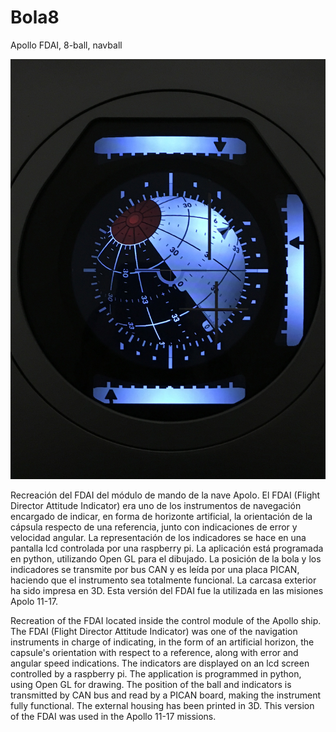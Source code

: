 # Bola8
Apollo FDAI, 8-ball, navball

![Pantallazo](/Pantallazo.jpg)

Recreación del FDAI del módulo de mando de la nave Apolo. El FDAI (Flight Director Attitude Indicator) era uno de los instrumentos de navegación encargado de indicar, en forma de horizonte artificial, la orientación de la cápsula respecto de una referencia, junto con indicaciones de error y velocidad angular.
La representación de los indicadores se hace en una pantalla lcd controlada por una raspberry pi. La aplicación está programada en python, utilizando Open GL para el dibujado. La posición de la bola y los indicadores se transmite por bus CAN y es leída por una placa PICAN, haciendo que el instrumento sea totalmente funcional. La carcasa exterior ha sido impresa en 3D.
Esta versión del FDAI fue la utilizada en las misiones Apolo 11-17.

Recreation of the FDAI located inside the control module of the Apollo ship. The FDAI (Flight Director Attitude Indicator) was one of the navigation instruments in charge of indicating, in the form of an artificial horizon, the capsule's orientation with respect to a reference, along with error and angular speed indications.
The indicators are displayed on an lcd screen controlled by a raspberry pi. The application is programmed in python, using Open GL for drawing. The position of the ball and indicators is transmitted by CAN bus and read by a PICAN board, making the instrument fully functional. The external housing has been printed in 3D.
This version of the FDAI was used in the Apollo 11-17 missions.

